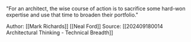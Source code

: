 "For an architect, the wise course of action is to sacrifice some hard-won expertise and use that time to broaden their portfolio."

Author: [[Mark Richards]] [[Neal Ford]]
Source: [[202409180014 Architectural Thinking - Technical Breadth]]
